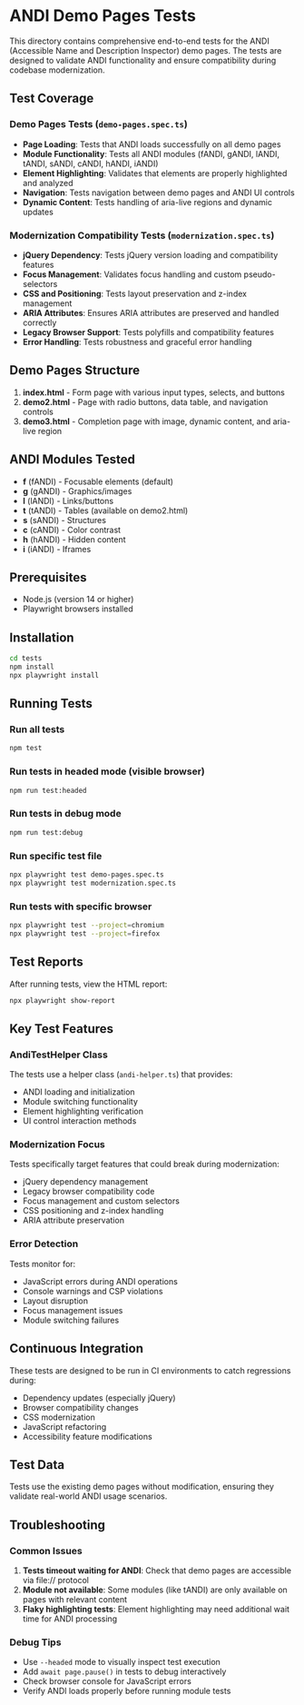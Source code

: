 # ANDI Demo Pages Tests

This directory contains comprehensive end-to-end tests for the ANDI (Accessible Name and Description Inspector) demo pages. The tests are designed to validate ANDI functionality and ensure compatibility during codebase modernization.

## Test Coverage

### Demo Pages Tests (`demo-pages.spec.ts`)
- **Page Loading**: Tests that ANDI loads successfully on all demo pages
- **Module Functionality**: Tests all ANDI modules (fANDI, gANDI, lANDI, tANDI, sANDI, cANDI, hANDI, iANDI)
- **Element Highlighting**: Validates that elements are properly highlighted and analyzed
- **Navigation**: Tests navigation between demo pages and ANDI UI controls
- **Dynamic Content**: Tests handling of aria-live regions and dynamic updates

### Modernization Compatibility Tests (`modernization.spec.ts`)
- **jQuery Dependency**: Tests jQuery version loading and compatibility features
- **Focus Management**: Validates focus handling and custom pseudo-selectors
- **CSS and Positioning**: Tests layout preservation and z-index management
- **ARIA Attributes**: Ensures ARIA attributes are preserved and handled correctly
- **Legacy Browser Support**: Tests polyfills and compatibility features
- **Error Handling**: Tests robustness and graceful error handling

## Demo Pages Structure

1. **index.html** - Form page with various input types, selects, and buttons
2. **demo2.html** - Page with radio buttons, data table, and navigation controls
3. **demo3.html** - Completion page with image, dynamic content, and aria-live region

## ANDI Modules Tested

- **f** (fANDI) - Focusable elements (default)
- **g** (gANDI) - Graphics/images
- **l** (lANDI) - Links/buttons
- **t** (tANDI) - Tables (available on demo2.html)
- **s** (sANDI) - Structures
- **c** (cANDI) - Color contrast
- **h** (hANDI) - Hidden content
- **i** (iANDI) - Iframes

## Prerequisites

- Node.js (version 14 or higher)
- Playwright browsers installed

## Installation

```bash
cd tests
npm install
npx playwright install
```

## Running Tests

### Run all tests
```bash
npm test
```

### Run tests in headed mode (visible browser)
```bash
npm run test:headed
```

### Run tests in debug mode
```bash
npm run test:debug
```

### Run specific test file
```bash
npx playwright test demo-pages.spec.ts
npx playwright test modernization.spec.ts
```

### Run tests with specific browser
```bash
npx playwright test --project=chromium
npx playwright test --project=firefox
```

## Test Reports

After running tests, view the HTML report:
```bash
npx playwright show-report
```

## Key Test Features

### AndiTestHelper Class
The tests use a helper class (`andi-helper.ts`) that provides:
- ANDI loading and initialization
- Module switching functionality
- Element highlighting verification
- UI control interaction methods

### Modernization Focus
Tests specifically target features that could break during modernization:
- jQuery dependency management
- Legacy browser compatibility code
- Focus management and custom selectors
- CSS positioning and z-index handling
- ARIA attribute preservation

### Error Detection
Tests monitor for:
- JavaScript errors during ANDI operations
- Console warnings and CSP violations
- Layout disruption
- Focus management issues
- Module switching failures

## Continuous Integration

These tests are designed to be run in CI environments to catch regressions during:
- Dependency updates (especially jQuery)
- Browser compatibility changes
- CSS modernization
- JavaScript refactoring
- Accessibility feature modifications

## Test Data

Tests use the existing demo pages without modification, ensuring they validate real-world ANDI usage scenarios.

## Troubleshooting

### Common Issues

1. **Tests timeout waiting for ANDI**: Check that demo pages are accessible via file:// protocol
2. **Module not available**: Some modules (like tANDI) are only available on pages with relevant content
3. **Flaky highlighting tests**: Element highlighting may need additional wait time for ANDI processing

### Debug Tips

- Use `--headed` mode to visually inspect test execution
- Add `await page.pause()` in tests to debug interactively
- Check browser console for JavaScript errors
- Verify ANDI loads properly before running module tests